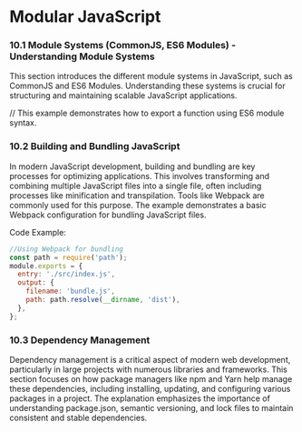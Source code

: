
# Modular JavaScript

### 10.1 Module Systems (CommonJS, ES6 Modules) - Understanding Module Systems

This section introduces the different module systems in JavaScript, such as CommonJS and ES6 Modules. Understanding these systems is crucial for structuring and maintaining scalable JavaScript applications.

// This example demonstrates how to export a function using ES6 module syntax.

### 10.2 Building and Bundling JavaScript

In modern JavaScript development, building and bundling are key processes for optimizing applications. This involves transforming and combining multiple JavaScript files into a single file, often including processes like minification and transpilation. Tools like Webpack are commonly used for this purpose. The example demonstrates a basic Webpack configuration for bundling JavaScript files.

Code Example:
```javascript
//Using Webpack for bundling
const path = require('path');
module.exports = {
  entry: './src/index.js',
  output: {
    filename: 'bundle.js',
    path: path.resolve(__dirname, 'dist'),
  },
};
```

### 10.3 Dependency Management

Dependency management is a critical aspect of modern web development, particularly in large projects with numerous libraries and frameworks. This section focuses on how package managers like npm and Yarn help manage these dependencies, including installing, updating, and configuring various packages in a project. The explanation emphasizes the importance of understanding package.json, semantic versioning, and lock files to maintain consistent and stable dependencies.
